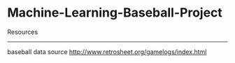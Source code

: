 # Machine-Learning-Baseball-Project

Resources
*********
baseball data source
http://www.retrosheet.org/gamelogs/index.html


